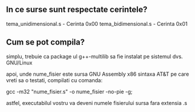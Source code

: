 ## In ce surse sunt respectate cerintele?
tema_unidimensional.s - Cerinta 0x00
tema_bidimensional.s - Cerinta 0x01

## Cum se pot compila?
simplu, trebuie ca package ul g++-multilib sa fie instalat pe sistemul dvs. GNU/Linux

apoi, unde nume_fisier este sursa GNU Assembly x86 sintaxa AT&T pe care vreti sa o testati, compilati cu comanda:

gcc -m32 "nume_fisier.s" -o nume_fisier -no-pie -g;

astfel, executabilul vostru va deveni numele fisierului sursa fara extensia .s
